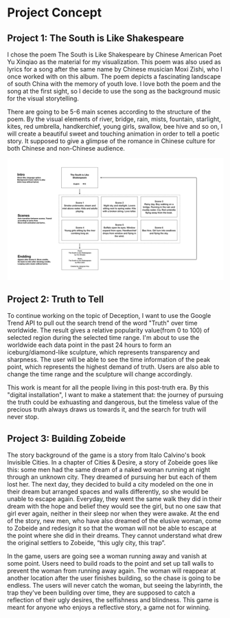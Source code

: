 # Project Concept
## Project 1: The South is Like Shakespeare
I chose the poem The South is Like Shakespeare by Chinese American Poet Yu Xinqiao as the material for my visualization. This poem was also used as lyrics for a song after the same name by Chinese musician Moxi Zishi, who I once worked with on this album. The poem depicts a fascinating landscape of south China with the memory of youth love. I love both the poem and the song at the first sight, so I decide to use the song as the background music for the visual storytelling.

There are going to be 5-6 main scenes according to the structure of the poem. By the visual elements of river, bridge, rain, mists, fountain, starlight, kites, red umbrella, handkerchief, young girls, swallow, bee hive and so on, I will create a beautiful sweet and touching animation in order to tell a poetic story. It supposed to give a glimpse of the romance in Chinese culture for both Chinese and non-Chinese audience.  

![p1](/img/ProjectConcept/p1.jpeg)

## Project 2: Truth to Tell
To continue working on the topic of Deception, I want to use the Google Trend API to pull out the search trend of the word "Truth" over time worldwide. The result gives a relative popularity value(from 0 to 100) of selected region during the selected time range. I'm about to use the worldwide each data point in the past 24 hours to form an iceburg/diamond-like sculpture, which represents transparency and sharpness. The user will be able to see the time information of the peak point, which represents the highest demand of truth. Users are also able to change the time range and the sculpture will change accordingly. 

This work is meant for all the people living in this post-truth era. By this "digital installation", I want to make a statement that: the journey of pursuing the truth could be exhuasting and dangerous, but the timeless value of the precious truth always draws us towards it, and the search for truth will never stop.


## Project 3: Building Zobeide
The story background of the game is a story from Italo Calvino's book Invisible Cities. In a chapter of Cities & Desire, a story of Zobeide goes like this: some men had the same dream of a naked woman running at night through an unknown city. They dreamed of pursuing her but each of them lost her. The next day, they decided to build a city modeled on the one in their dream but arranged spaces and walls differently, so she would be unable to escape again. Everyday, they went the same walk they did in their dream with the hope and belief they would see the girl, but no one saw that girl ever again, neither in their sleep nor when they were awake. At the end of the story, new men, who have also dreamed of the elusive woman, come to Zobeide and redesign it so that the woman will not be able to escape at the point where she did in their dreams. They cannot understand what drew the original settlers to Zobeide, “this ugly city, this trap”. 

In the game, users are going see a woman running away and vanish at some point. Users need to build roads to the point and set up tall walls to prevent the woman from running away again. The woman will reappear at another location after the user finishes building, so the chase is going to be endless. The users will never catch the woman, but seeing the labyrinth, the trap they've been building over time, they are supposed to catch a reflection of their ugly desires, the selfishness and blindness. This game is meant for anyone who enjoys a reflective story, a game not for winning.

<!-- ![screenshot](/img/run.gif) -->
